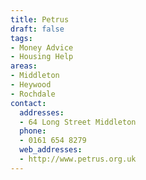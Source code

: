 ```yaml
---
title: Petrus
draft: false
tags:
- Money Advice
- Housing Help
areas:
- Middleton
- Heywood
- Rochdale
contact:
  addresses:
  - 64 Long Street Middleton
  phone:
  - 0161 654 8279
  web_addresses:
  - http://www.petrus.org.uk
---
```


